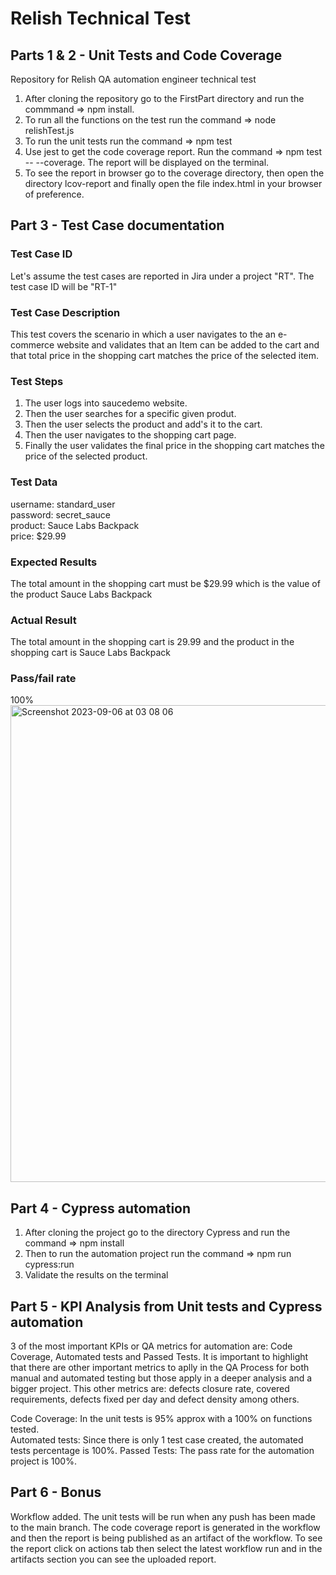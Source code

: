 # Relish Technical Test
## Parts 1 & 2 - Unit Tests and Code Coverage
Repository for Relish QA automation engineer technical test

1. After cloning the repository go to the FirstPart directory and run the commmand => npm install.
2. To run all the functions on the test run the command => node relishTest.js
3. To run the unit tests run the command => npm test
4. Use jest to get the code coverage report. Run the command => npm test -- --coverage. The report will be displayed on the terminal. 
5. To see the report in browser go to the coverage directory, then open the directory lcov-report and finally open the file index.html in your browser of preference. 

## Part 3 - Test Case documentation

### Test Case ID
Let's assume the test cases are reported in Jira under a project "RT". 
The test case ID will be "RT-1"

### Test Case Description
This test covers the scenario in which a user navigates to the an e-commerce website and validates that an Item can be added to the cart and that total price in the shopping cart matches the price of the selected item. 

### Test Steps
1. The user logs into saucedemo website.
2. Then the user searches for a specific given produt. 
3. Then the user selects the product and add's it to the cart.
4. Then the user navigates to the shopping cart page.
5. Finally the user validates the final price in the shopping cart matches the price of the selected product. 

### Test Data
username: standard_user  
password: secret_sauce  
product: Sauce Labs Backpack  
price: $29.99

### Expected Results
The total amount in the shopping cart must be $29.99 which is the value of the product Sauce Labs Backpack

### Actual Result
The total amount in the shopping cart is 29.99 and the product in the shopping cart is Sauce Labs Backpack

### Pass/fail rate
100%  
<img width="763" alt="Screenshot 2023-09-06 at 03 08 06" src="https://github.com/PabloLE10/RelishTest/assets/13749596/2ea7cef4-eb12-41de-ae8c-cf69b933cf56">

## Part 4 - Cypress automation
1. After cloning the project go to the directory Cypress and run the command => npm install
2. Then to run the automation project run the command => npm run cypress:run
3. Validate the results on the terminal

## Part 5 - KPI Analysis from Unit tests and Cypress automation
3 of the most important KPIs or QA metrics for automation are: Code Coverage, Automated tests and Passed Tests. It is important to highlight that there are other important metrics to aplly in the QA Process for both manual and automated testing but those apply in a deeper analysis and a bigger project. This other metrics are: defects closure rate, covered requirements, defects fixed per day and defect density among others. 

Code Coverage: In the unit tests is 95% approx with a 100% on functions tested.  
Automated tests: Since there is only 1 test case created, the automated tests percentage is 100%. 
Passed Tests: The pass rate for the automation project is 100%.

## Part 6 - Bonus
Workflow added. The unit tests will be run when any push has been made to the main branch.
The code coverage report is generated in the workflow and then the report is being published as an artifact of the workflow. 
To see the report click on actions tab then select the latest workflow run and in the artifacts section you can see the uploaded report. 